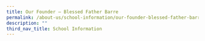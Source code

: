 ```yaml
---
title: Our Founder – Blessed Father Barre
permalink: /about-us/school-information/our-founder-blessed-father-barre/
description: ""
third_nav_title: School Information
---
```

